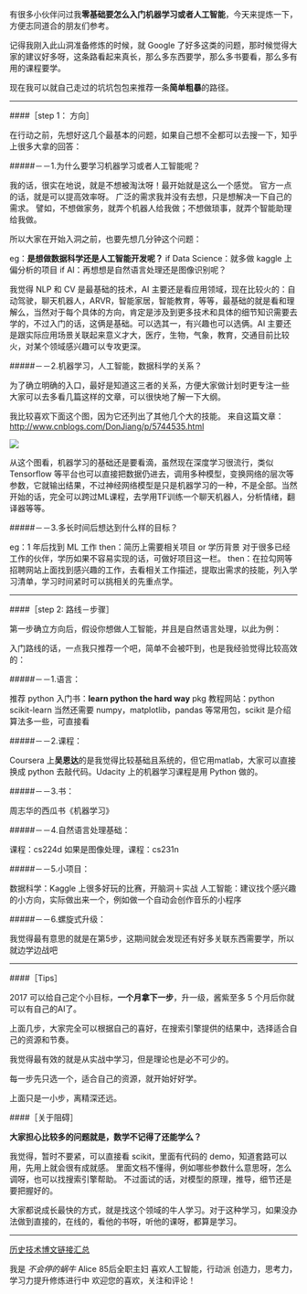 有很多小伙伴问过我**零基础要怎么入门机器学习或者人工智能**，今天来提炼一下，方便志同道合的朋友们参考。

记得我刚入此山洞准备修炼的时候，就 Google 了好多这类的问题，那时候觉得大家的建议好多呀，这条路看起来真长，那么多东西要学，那么多书要看，那么多有用的课程要学。

现在我可以就自己走过的坑坑包包来推荐一条**简单粗暴**的路径。

---

####［step 1： 方向］

在行动之前，先想好这几个最基本的问题，如果自己想不全都可以去搜一下，知乎上很多大拿的回答：

#####－－1.为什么要学习机器学习或者人工智能呢？

我的话，很实在地说，就是不想被淘汰呀！最开始就是这么一个感觉。
官方一点的话，就是可以提高效率呀。
广泛的需求我并没有去想，只是想解决一下自己的需求。
譬如，不想做家务，就弄个机器人给我做；不想做琐事，就弄个智能助理给我做。

所以大家在开始入洞之前，也要先想几分钟这个问题：

eg：**是想做数据科学还是人工智能开发呢？**
if Data Science：就多做 kaggle 上偏分析的项目
if AI：再想想是自然语言处理还是图像识别呢？

我觉得 NLP 和 CV 是最基础的技术，AI 主要还是看应用领域，现在比较火的：自动驾驶，聊天机器人，ARVR，智能家居，智能教育，等等，最基础的就是看和理解么，当然对于每个具体的方向，肯定是涉及到更多技术和具体的细节知识需要去学的，不过入门的话，这俩是基础。可以选其一，有兴趣也可以选俩。AI 主要还是跟实际应用场景关联起来意义才大，医疗，生物，气象，教育，交通目前比较火，对某个领域感兴趣可以专攻更深。


#####－－2.机器学习，人工智能，数据科学的关系？

为了确立明确的入口，最好是知道这三者的关系，方便大家做计划时更专注一些
大家可以去多看几篇这样的文章，可以很快地了解一下大纲。

我比较喜欢下面这个图，因为它还列出了其他几个大的技能。
来自这篇文章：http://www.cnblogs.com/DonJiang/p/5744535.html

![](http://upload-images.jianshu.io/upload_images/1667471-b201de4a5c7b5d85.png?imageMogr2/auto-orient/strip%7CimageView2/2/w/1240)

从这个图看，机器学习的基础还是要看滴，虽然现在深度学习很流行，类似 Tensorflow 等平台也可以直接把数据仍进去，调用多种模型，变换网络的层次等参数，它就输出结果，不过神经网络模型是只是机器学习的一种，不是全部。当然开始的话，完全可以跨过ML课程，去学用TF训练一个聊天机器人，分析情绪，翻译器等等。



#####－－3.多长时间后想达到什么样的目标？

eg：1 年后找到 ML 工作
then：简历上需要相关项目 or 学历背景
对于很多已经工作的伙伴，学历如果不容易实现的话，可做好项目这一栏。
then：在拉勾网等招聘网站上面找到感兴趣的工作，去看相关工作描述，提取出需求的技能，列入学习清单，学习时间紧时可以挑相关的先重点学。


---

####［step 2: 路线－步骤］

第一步确立方向后，假设你想做人工智能，并且是自然语言处理，以此为例：

入门路线的话，一点我只推荐一个吧，简单不会被吓到，也是我经验觉得比较高效的：

#####－－1.语言：

推荐 python
入门书：**learn python the hard way**
pkg 教程网站：python scikit-learn
当然还需要 numpy，matplotlib，pandas 等常用包，scikit 是介绍算法多一些，可直接看

#####－－2.课程：

Coursera 上**吴恩达**的是我觉得比较基础且系统的，但它用matlab，大家可以直接换成 python 去敲代码。Udacity 上的机器学习课程是用 Python 做的。

#####－－3.书：

周志华的西瓜书《机器学习》

#####－－4.自然语言处理基础：

课程：cs224d
如果是图像处理，课程：cs231n

#####－－5.小项目：

数据科学：Kaggle 上很多好玩的比赛，开脑洞＋实战
人工智能：建议找个感兴趣的小方向，实际做出来一个，例如做一个自动会创作音乐的小程序

#####－－6.螺旋式升级：

我觉得最有意思的就是在第5步，这期间就会发现还有好多关联东西需要学，所以就边学边战吧

---

####［Tips］

2017 可以给自己定个小目标，**一个月拿下一步**，升一级，酱紫至多 5 个月后你就可以有自己的AI了。

上面几步，大家完全可以根据自己的喜好，在搜索引擎提供的结果中，选择适合自己的资源和节奏。

我觉得最有效的就是从实战中学习，但是理论也是必不可少的。

每一步先只选一个，适合自己的资源，就开始好好学。

上面只是一小步，离精深还远。



####［关于阻碍］

**大家担心比较多的问题就是，数学不记得了还能学么？**

我觉得，暂时不要紧，可以直接看 scikit，里面有代码的 demo，知道套路可以用，先用上就会很有成就感。
里面文档不懂得，例如哪些参数什么意思呀，怎么调呀，也可以找搜索引擎帮助。
不过面试的话，对模型的原理，推导，细节还是要把握好的。

大家都说成长最快的方式，就是找这个领域的牛人学习。对于这种学习，如果没办法做到直接的，在线的，看他的书呀，听他的课呀，都算是学习。

---
[历史技术博文链接汇总](http://www.jianshu.com/p/28f02bb59fe5)

我是 *不会停的蜗牛* Alice
85后全职主妇
喜欢人工智能，行动派
创造力，思考力，学习力提升修炼进行中
欢迎您的喜欢，关注和评论！

